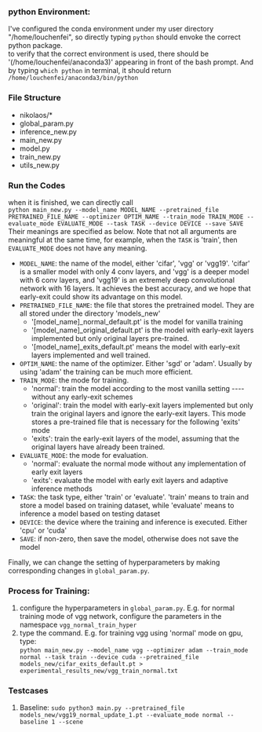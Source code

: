 ### python Environment:
I've configured the conda environment under my user directory "/home/louchenfei", so directly typing `python` should envoke the correct python package.  
to verify that the correct environment is used, there should be '(/home/louchenfei/anaconda3)' appearing in front of the bash prompt. And by typing `which python` in terminal, it should return `/home/louchenfei/anaconda3/bin/python`

### File Structure

- nikolaos/*
- global_param.py
- inference_new.py
- main_new.py
- model.py
- train_new.py
- utils_new.py

### Run the Codes

when it is finished, we can directly call  
`python main_new.py --model_name MODEL_NAME --pretrained_file PRETRAINED_FILE_NAME --optimizer OPTIM_NAME --train_mode TRAIN_MODE --evaluate_mode EVALUATE_MODE --task TASK --device DEVICE --save SAVE`  
Their meanings are specified as below. Note that not all arguments are meaningful at the same time, for example, when the `TASK` is 'train', then `EVALUATE_MODE` does not have any meaning.
- `MODEL_NAME`: the name of the model, either 'cifar', 'vgg' or 'vgg19'. 'cifar' is a smaller model with only 4 conv layers, and 'vgg' is a deeper model with 6 conv layers, and 'vgg19' is an extremely deep convolutional network with 16 layers. It achieves the best accuracy, and we hope that early-exit could show its advantage on this model.
- `PRETRAINED_FILE_NAME`: the file that stores the pretrained model. They are all stored under the directory 'models_new'
    - '[model_name]_normal_default.pt' is the model for vanilla training
    - '[model_name]_original_default.pt' is the model with early-exit layers implemented but only original layers pre-trained.
    - '[model_name]_exits_default.pt' means the model with early-exit layers implemented and well trained.
- `OPTIM_NAME`: the name of the optimizer. Either 'sgd' or 'adam'. Usually by using 'adam' the training can be much more efficient.
- `TRAIN_MODE`: the mode for training. 
    - 'normal': train the model according to the most vanilla setting ---- without any early-exit schemes
    - 'original': train the model with early-exit layers implemented but only train the original layers and ignore the early-exit layers. This mode stores a pre-trained file that is necessary for the following 'exits' mode
    - 'exits': train the early-exit layers of the model, assuming that the original layers have already been trained.
- `EVALUATE_MODE`: the mode for evaluation.
    - 'normal': evaluate the normal mode without any implementation of early exit layers
    - 'exits': evaluate the model with early exit layers and adaptive inference methods
- `TASK`: the task type, either 'train' or 'evaluate'. 'train' means to train and store a model based on training dataset, while 'evaluate' means to inference a model based on testing dataset
- `DEVICE`: the device where the training and inference is executed. Either 'cpu' or 'cuda'
- `SAVE`: if non-zero, then save the model, otherwise does not save the model

Finally, we can change the setting of hyperparameters by making corresponding changes in `global_param.py`.


### Process for Training:
1. configure the hyperparameters in `global_param.py`. E.g. for normal training mode of vgg network, configure the parameters in the namespace `vgg_normal_train_hyper`
2. type the command. E.g. for training vgg using 'normal' mode on gpu, type:  
`python main_new.py --model_name vgg --optimizer adam --train_mode normal --task train --device cuda --pretrained_file models_new/cifar_exits_default.pt > experimental_results_new/vgg_train_normal.txt`


### Testcases
1. Baseline:
`sudo python3 main.py --pretrained_file models_new/vgg19_normal_update_1.pt --evaluate_mode normal --baseline 1 --scene `